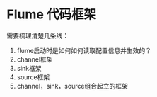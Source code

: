 # Flume 代码框架

需要梳理清楚几条线：

1. flume启动时是如何如何读取配置信息并生效的？
2. channel框架
3. sink框架
4. source框架
5. channel，sink，source组合起立的框架


